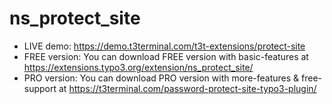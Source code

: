 # ns_protect_site

- LIVE demo: https://demo.t3terminal.com/t3t-extensions/protect-site
- FREE version: You can download FREE version with basic-features at https://extensions.typo3.org/extension/ns_protect_site/
- PRO version: You can download PRO version with more-features & free-support at https://t3terminal.com/password-protect-site-typo3-plugin/
